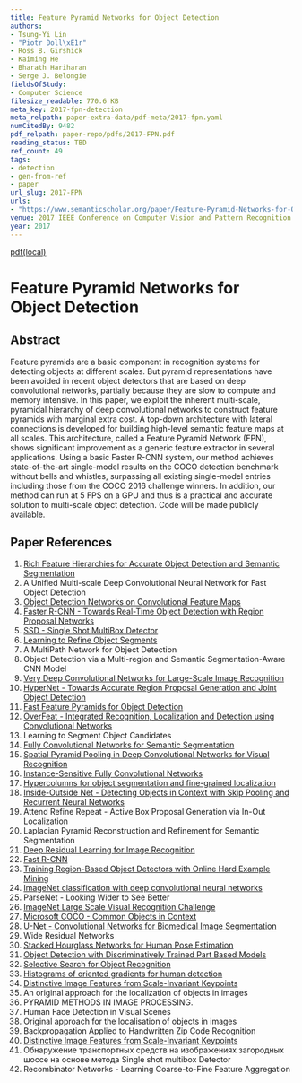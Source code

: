 ```yaml
---
title: Feature Pyramid Networks for Object Detection
authors:
- Tsung-Yi Lin
- "Piotr Doll\xE1r"
- Ross B. Girshick
- Kaiming He
- Bharath Hariharan
- Serge J. Belongie
fieldsOfStudy:
- Computer Science
filesize_readable: 770.6 KB
meta_key: 2017-fpn-detection
meta_relpath: paper-extra-data/pdf-meta/2017-fpn.yaml
numCitedBy: 9482
pdf_relpath: paper-repo/pdfs/2017-FPN.pdf
reading_status: TBD
ref_count: 49
tags:
- detection
- gen-from-ref
- paper
url_slug: 2017-FPN
urls:
- "https://www.semanticscholar.org/paper/Feature-Pyramid-Networks-for-Object-Detection-Lin-Doll\xE1r/b9b4e05faa194e5022edd9eb9dd07e3d675c2b36?sort=total-citations"
venue: 2017 IEEE Conference on Computer Vision and Pattern Recognition (CVPR)
year: 2017
---
```


[pdf(local)](../../paper-repo/pdfs/2017-FPN.pdf)

# Feature Pyramid Networks for Object Detection

## Abstract

Feature pyramids are a basic component in recognition systems for detecting objects at different scales. But pyramid representations have been avoided in recent object detectors that are based on deep convolutional networks, partially because they are slow to compute and memory intensive. In this paper, we exploit the inherent multi-scale, pyramidal hierarchy of deep convolutional networks to construct feature pyramids with marginal extra cost. A top-down architecture with lateral connections is developed for building high-level semantic feature maps at all scales. This architecture, called a Feature Pyramid Network (FPN), shows significant improvement as a generic feature extractor in several applications. Using a basic Faster R-CNN system, our method achieves state-of-the-art single-model results on the COCO detection benchmark without bells and whistles, surpassing all existing single-model entries including those from the COCO 2016 challenge winners. In addition, our method can run at 5 FPS on a GPU and thus is a practical and accurate solution to multi-scale object detection. Code will be made publicly available.

## Paper References

1. [Rich Feature Hierarchies for Accurate Object Detection and Semantic Segmentation](2014-rich-feature-hierarchies-for-accurate-object-detection-and-semantic-segmentation)
2. A Unified Multi-scale Deep Convolutional Neural Network for Fast Object Detection
3. [Object Detection Networks on Convolutional Feature Maps](2017-object-detection-networks-on-convolutional-feature-maps)
4. [Faster R-CNN - Towards Real-Time Object Detection with Region Proposal Networks](2015-faster-r-cnn.md)
5. [SSD - Single Shot MultiBox Detector](2016-ssd-net.md)
6. [Learning to Refine Object Segments](2016-learning-to-refine-object-segments)
7. A MultiPath Network for Object Detection
8. Object Detection via a Multi-region and Semantic Segmentation-Aware CNN Model
9. [Very Deep Convolutional Networks for Large-Scale Image Recognition](2014-vggnet.md)
10. [HyperNet - Towards Accurate Region Proposal Generation and Joint Object Detection](2016-hypernet-towards-accurate-region-proposal-generation-and-joint-object-detection)
11. [Fast Feature Pyramids for Object Detection](2014-fast-feature-pyramids-for-object-detection)
12. [OverFeat - Integrated Recognition, Localization and Detection using Convolutional Networks](2014-overfeat-integrated-recognition-localization-and-detection-using-convolutional-networks)
13. Learning to Segment Object Candidates
14. [Fully Convolutional Networks for Semantic Segmentation](2017-fully-convolutional-networks-for-semantic-segmentation)
15. [Spatial Pyramid Pooling in Deep Convolutional Networks for Visual Recognition](2015-spatial-pyramid-pooling-in-deep-convolutional-networks-for-visual-recognition)
16. [Instance-Sensitive Fully Convolutional Networks](2016-instance-sensitive-fully-convolutional-networks)
17. [Hypercolumns for object segmentation and fine-grained localization](2015-hypercolumns-for-object-segmentation-and-fine-grained-localization)
18. [Inside-Outside Net - Detecting Objects in Context with Skip Pooling and Recurrent Neural Networks](2016-inside-outside-net-detecting-objects-in-context-with-skip-pooling-and-recurrent-neural-networks)
19. Attend Refine Repeat - Active Box Proposal Generation via In-Out Localization
20. Laplacian Pyramid Reconstruction and Refinement for Semantic Segmentation
21. [Deep Residual Learning for Image Recognition](2015-resnet.md)
22. [Fast R-CNN](2015-fast-r-cnn)
23. [Training Region-Based Object Detectors with Online Hard Example Mining](2016-training-region-based-object-detectors-with-online-hard-example-mining)
24. [ImageNet classification with deep convolutional neural networks](2012-alexnet.md)
25. ParseNet - Looking Wider to See Better
26. [ImageNet Large Scale Visual Recognition Challenge](2015-imagenet-large-scale-visual-recognition-challenge)
27. [Microsoft COCO - Common Objects in Context](2014-microsoft-coco-common-objects-in-context)
28. [U-Net - Convolutional Networks for Biomedical Image Segmentation](2015-u-net-convolutional-networks-for-biomedical-image-segmentation)
29. Wide Residual Networks
30. [Stacked Hourglass Networks for Human Pose Estimation](2016-stacked-hourglass-networks-for-human-pose-estimation)
31. [Object Detection with Discriminatively Trained Part Based Models](2009-object-detection-with-discriminatively-trained-part-based-models)
32. [Selective Search for Object Recognition](2013-selective-search-for-object-recognition)
33. [Histograms of oriented gradients for human detection](2005-histograms-of-oriented-gradients-for-human-detection)
34. [Distinctive Image Features from Scale-Invariant Keypoints](2004-distinctive-image-features-from-scale-invariant-keypoints)
35. An original approach for the localization of objects in images
36. PYRAMID METHODS IN IMAGE PROCESSING.
37. Human Face Detection in Visual Scenes
38. Original approach for the localisation of objects in images
39. Backpropagation Applied to Handwritten Zip Code Recognition
40. [Distinctive Image Features from Scale-Invariant Keypoints](2004-distinctive-image-features-from-scale-invariant-keypoints)
41. Обнаружение транспортных средств на изображениях загородных шоссе на основе метода Single shot multibox Detector
42. Recombinator Networks - Learning Coarse-to-Fine Feature Aggregation
